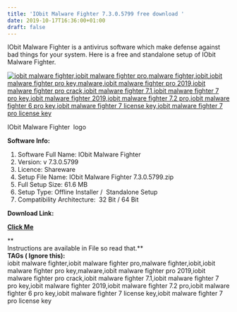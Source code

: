 ```yaml
---
title: 'IObit Malware Fighter 7.3.0.5799 free download '
date: 2019-10-17T16:36:00+01:00
draft: false
---
```


IObit Malware Fighter is a antivirus software which make defense against bad things for your system. Here is a free and standalone setup of IObit Malware Fighter.  
  
  
  

[![iobit malware fighter,iobit malware fighter pro,malware fighter,iobit,iobit malware fighter pro key,malware,iobit malware fighter pro 2019,iobit malware fighter pro crack,iobit malware fighter 7.1,iobit malware fighter 7 pro key,iobit malware fighter 2019,iobit malware fighter 7.2 pro,iobit malware fighter 6 pro key,iobit malware fighter 7 license key,iobit malware fighter 7 pro license key](https://1.bp.blogspot.com/-RvJmiQSjlBw/XaiJQl3WjRI/AAAAAAAAAhA/cmPEPZBXngUhVL4sA3o2-wLx8bTgunNnQCLcBGAsYHQ/s320/logo%2Bframe1.jpg "iobit malware fighter,iobit malware fighter pro,malware fighter,iobit,iobit malware fighter pro key,malware,iobit malware fighter pro 2019,iobit malware fighter pro crack,iobit malware fighter 7.1,iobit malware fighter 7 pro key,iobit malware fighter 2019,iobit malware fighter 7.2 pro,iobit malware fighter 6 pro key,iobit malware fighter 7 license key,iobit malware fighter 7 pro license key")](https://1.bp.blogspot.com/-RvJmiQSjlBw/XaiJQl3WjRI/AAAAAAAAAhA/cmPEPZBXngUhVL4sA3o2-wLx8bTgunNnQCLcBGAsYHQ/s1600/logo%2Bframe1.jpg)

IObit Malware Fighter  logo

**Software Info:**

1.  Software Full Name: IObit Malware Fighter 
2.  Version: v 7.3.0.5799
3.  Licence: Shareware  
4.  Setup File Name: IObit Malware Fighter 7.3.0.5799.zip
5.  Full Setup Size: 61.6 MB
6.  Setup Type: Offline Installer /  Standalone Setup
7.  Compatibility Architecture:  32 Bit / 64 Bit 

**Download Link:**

**[Click Me](https://mega.nz/#!WWp0zCQS!hO_HXpCcdEo9dLIghBP6kqVsECObdHLwA4yr-m__-XY)**  
  
**  
Instructions are available in File so read that.**  
**TAGs ( Ignore this):**  
iobit malware fighter,iobit malware fighter pro,malware fighter,iobit,iobit malware fighter pro key,malware,iobit malware fighter pro 2019,iobit malware fighter pro crack,iobit malware fighter 7.1,iobit malware fighter 7 pro key,iobit malware fighter 2019,iobit malware fighter 7.2 pro,iobit malware fighter 6 pro key,iobit malware fighter 7 license key,iobit malware fighter 7 pro license key